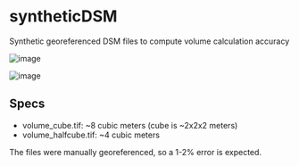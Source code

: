 # syntheticDSM
Synthetic georeferenced DSM files to compute volume calculation accuracy

![image](https://user-images.githubusercontent.com/1951843/205979188-99edc627-b654-40fa-93fa-9fac38b202fa.png)

![image](https://user-images.githubusercontent.com/1951843/205980656-9bd9d2ed-b769-4a71-8553-6f65db6f1393.png)

## Specs

 * volume_cube.tif: ~8 cubic meters (cube is ~2x2x2 meters)
 * volume_halfcube.tif: ~4 cubic meters
 
 
The files were manually georeferenced, so a 1-2% error is expected.
